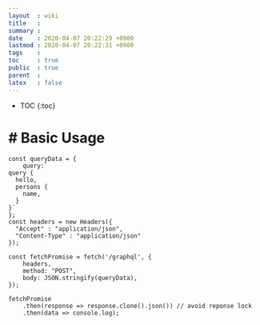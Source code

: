 ```yaml
---
layout  : wiki
title   : 
summary : 
date    : 2020-04-07 20:22:29 +0900
lastmod : 2020-04-07 20:22:31 +0900
tags    : 
toc     : true
public  : true
parent  : 
latex   : false
---
```

* TOC
{:toc}

# # Basic Usage

    const queryData = {
    	query:`
    query {
      hello,
      persons {
        name,
      }
    }`
    };
    const headers = new Headers({
      "Accept" : "application/json",
      "Content-Type" : "application/json"
    });
    
    const fetchPromise = fetch('/graphql', {
        headers,
        method: "POST",
        body: JSON.stringify(queryData),
    });
    
    fetchPromise
    	.then(response => response.clone().json()) // avoid reponse lock
    	.then(data => console.log);
